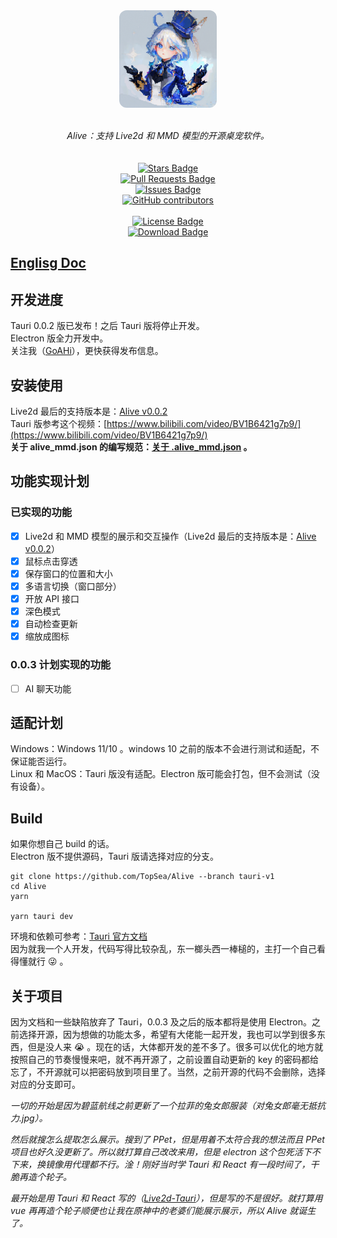 
<div align="center" style="display: flex; flex-direction: column; align-items: center;">
<img style="width: 156px; height: 156px; border-radius: 12px;" src="./assets/app-icon.png" alt="App Icon"/></a>
<br>
<br>
<i>Alive：支持 Live2d 和 MMD 模型的开源桌宠软件。</i>
<br>
<br>
<a href="https://github.com/TopSea/Alive/stargazers"><img src="https://img.shields.io/github/stars/TopSea/Alive" alt="Stars Badge"/></a>
<a href="https://github.com/TopSea/Alive/pulls"><img src="https://img.shields.io/github/issues-pr/TopSea/Alive" alt="Pull Requests Badge"/></a>
<a href="https://github.com/TopSea/Alive/issues"><img src="https://img.shields.io/github/issues/TopSea/Alive" alt="Issues Badge"/></a>
<a href="https://github.com/TopSea/Alive/graphs/contributors"><img alt="GitHub contributors" src="https://img.shields.io/github/contributors/TopSea/Alive?color=2b9348"></a>
<br>
<a href="https://github.com/TopSea/Alive/blob/master/LICENSE"><img src="https://img.shields.io/github/license/TopSea/Alive?color=2b9348" alt="License Badge"/></a>
<a href="https://github.com/TopSea/Alive/releases"><img src="https://img.shields.io/github/downloads/TopSea/Alive/total" alt="Download Badge"/></a>
</div>

## [Englisg Doc](./docs/en/README.md)

## 开发进度
Tauri 0.0.2 版已发布！之后 Tauri 版将停止开发。   
Electron 版全力开发中。   
关注我（[GoAHi](https://space.bilibili.com/307219768)），更快获得发布信息。

## 安装使用
Live2d 最后的支持版本是：[Alive v0.0.2]()    
Tauri 版参考这个视频：[https://www.bilibili.com/video/BV1B6421g7p9/](https://www.bilibili.com/video/BV1B6421g7p9/)      
**关于 alive_mmd.json 的编写规范：[关于 .alive_mmd.json](./docs/alive_mmd.md) 。**

## 功能实现计划
### 已实现的功能
- [x] Live2d 和 MMD 模型的展示和交互操作（Live2d 最后的支持版本是：[Alive v0.0.2]()）
- [x] 鼠标点击穿透
- [x] 保存窗口的位置和大小
- [x] 多语言切换（窗口部分）
- [x] 开放 API 接口
- [x] 深色模式
- [x] 自动检查更新
- [x] 缩放成图标

### 0.0.3 计划实现的功能
- [ ] AI 聊天功能

## 适配计划
Windows：Windows 11/10 。windows 10 之前的版本不会进行测试和适配，不保证能否运行。  
Linux 和 MacOS：Tauri 版没有适配。Electron 版可能会打包，但不会测试（没有设备）。

## Build
如果你想自己 build 的话。  
Electron 版不提供源码，Tauri 版请选择对应的分支。   
```
git clone https://github.com/TopSea/Alive --branch tauri-v1
cd Alive
yarn

yarn tauri dev
```
环境和依赖可参考：[Tauri 官方文档](https://tauri.app/zh-cn/v1/guides/getting-started/prerequisites)    
因为就我一个人开发，代码写得比较杂乱，东一榔头西一棒槌的，主打一个自己看得懂就行 :stuck_out_tongue_winking_eye: 。   

## 关于项目
因为文档和一些缺陷放弃了 Tauri，0.0.3 及之后的版本都将是使用 Electron。之前选择开源，因为想做的功能太多，希望有大佬能一起开发，我也可以学到很多东西，但是没人来 :sob: 。现在的话，大体都开发的差不多了。很多可以优化的地方就按照自己的节奏慢慢来吧，就不再开源了，之前设置自动更新的 key 的密码都给忘了，不开源就可以把密码放到项目里了。当然，之前开源的代码不会删除，选择对应的分支即可。

*一切的开始是因为碧蓝航线之前更新了一个拉菲的兔女郎服装（对兔女郎毫无抵抗力.jpg）。*  

*然后就搜怎么提取怎么展示。搜到了 PPet，但是用着不太符合我的想法而且 PPet 项目也好久没更新了。所以就打算自己改改来用，但是 electron 这个包死活下不下来，换镜像用代理都不行。淦！刚好当时学 Tauri 和 React 有一段时间了，干脆再造个轮子。*  

*最开始是用 Tauri 和 React 写的（[Live2d-Tauri](https://github.com/TopSea/Live2d-Tauri)），但是写的不是很好。就打算用 vue 再再造个轮子顺便也让我在原神中的老婆们能展示展示，所以 Alive 就诞生了。*




[app-icon]: ./assets/app-icon.png
